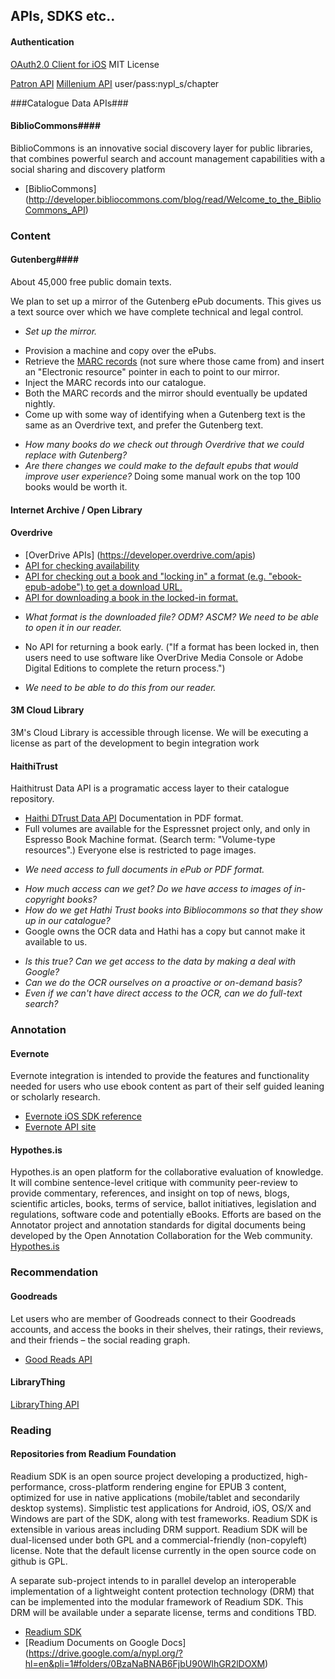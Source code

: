 ## APIs, SDKS etc..

#### Authentication
[OAuth2.0 Client for iOS](https://github.com/AFNetworking/AFOAuth2Client) MIT License

[Patron API](http://vendordocs.iii.com/patron/patronapi.shtml)
[Millenium API](http://techdocs.iii.com/millennium-api.shtml)
user/pass:nypl_s/chapter

###Catalogue Data APIs###
#### BiblioCommons####
BiblioCommons is an innovative social discovery layer for public libraries, that combines powerful search and account management capabilities with a social sharing and discovery platform

* [BiblioCommons] (http://developer.bibliocommons.com/blog/read/Welcome_to_the_BiblioCommons_API)

### Content

#### Gutenberg####

About 45,000 free public domain texts.

We plan to set up a mirror of the Gutenberg ePub documents. This gives us a text source over which we have complete technical and legal control.

* _Set up the mirror._
 - Provision a machine and copy over the ePubs.
 - Retrieve the [MARC records](http://gutenberg.readingroo.ms/cache/generated/feeds/) (not sure where those came from) and insert an "Electronic resource" pointer in each to point to our mirror.
 - Inject the MARC records into our catalogue.
 - Both the MARC records and the mirror should eventually be updated nightly.
 - Come up with some way of identifying when a Gutenberg text is the same as an Overdrive text, and prefer the Gutenberg text.
* _How many books do we check out through Overdrive that we could replace with Gutenberg?_
* _Are there changes we could make to the default epubs that would improve user experience?_ Doing some manual work on the top 100 books would be worth it.

#### Internet Archive / Open Library ####

#### Overdrive

* [OverDrive APIs] (https://developer.overdrive.com/apis)
* [API for checking availability](https://developer.overdrive.com/apis/library-availability)
* [API for checking out a book and "locking in" a format (e.g. "ebook-epub-adobe") to get a download URL.](https://developer.overdrive.com/apis/checkouts)
* [API for downloading a book in the locked-in format.](http://developer.overdrive.com/apis/download)
 - _What format is the downloaded file? ODM? ASCM? We need to be able to open it in our reader._
* No API for returning a book early. ("If a format has been locked in, then users need to use software like OverDrive Media Console or Adobe Digital Editions to complete the return process.")
 - _We need to be able to do this from our reader._

#### 3M Cloud Library
3M's Cloud Library is accessible through license.  We will be executing a license as part of the development to begin integration work

#### HaithiTrust
Haithitrust Data API is a programatic access layer to their catalogue repository.
* [Haithi DTrust Data API](http://www.hathitrust.org/data_api) Documentation in PDF format.
* Full volumes are available for the Espressnet project only, and only in Espresso Book Machine format. (Search term: "Volume-type resources".) Everyone else is restricted to page images.
 - _We need access to full documents in ePub or PDF format._ 
* _How much access can we get? Do we have access to images of in-copyright books?_
* _How do we get Hathi Trust books into Bibliocommons so that they show up in our catalogue?_
* Google owns the OCR data and Hathi has a copy but cannot make it available to us.
 - _Is this true? Can we get access to the data by making a deal with Google?_
 - _Can we do the OCR ourselves on a proactive or on-demand basis?_
 - _Even if we can't have direct access to the OCR, can we do full-text search?_

### Annotation
#### Evernote
Evernote integration is intended to provide the features and functionality needed for users who use ebook content as part of their self guided leaning or scholarly research.
* [Evernote iOS SDK reference](http://dev.evernote.com/doc/reference/ios/)
* [Evernote API site](http://dev.evernote.com/doc/)

#### Hypothes.is
Hypothes.is an open platform for the collaborative evaluation of knowledge. It will combine sentence-level critique with community peer-review to provide commentary, references, and insight on top of news, blogs, scientific articles, books, terms of service, ballot initiatives, legislation and regulations, software code and potentially eBooks. Efforts are based on the Annotator project and annotation standards for digital documents being developed by the Open Annotation Collaboration for the Web community.
[Hypothes.is](https://github.com/hypothesis)

### Recommendation
#### Goodreads
Let users who are member of Goodreads connect to their Goodreads accounts, and access the books in their shelves, their ratings, their reviews, and their friends – the social reading graph.
* [Good Reads API](https://www.goodreads.com/api)

#### LibraryThing
[LibraryThing API](https://www.librarything.com/services/)

### Reading
#### Repositories from Readium Foundation
Readium SDK is an open source project developing a productized, high-performance, cross-platform rendering engine for EPUB 3 content, optimized for use in native applications (mobile/tablet and secondarily desktop systems). Simplistic test applications for Android, iOS, OS/X and Windows are part of the SDK, along with test frameworks. Readium SDK is extensible in various areas including DRM support. Readium SDK will be dual-licensed under both GPL and a commercial-friendly (non-copyleft) license. Note that the default license currently in the open source code on github is GPL.

A separate sub-project intends to in parallel develop an interoperable implementation of a lightweight content protection technology (DRM) that can be implemented into the modular framework of Readium SDK. This DRM will be available under a separate license, terms and conditions TBD.
* [Readium SDK](http://readium.github.io/sdk-api-doc/)
* [Readium Documents on Google Docs] (https://drive.google.com/a/nypl.org/?hl=en&pli=1#folders/0BzaNaBNAB6FjbU90WlhGR2lDOXM)